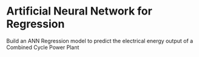 # Artificial Neural Network for Regression
 Build an ANN Regression model to predict the electrical energy output of a Combined Cycle Power Plant
